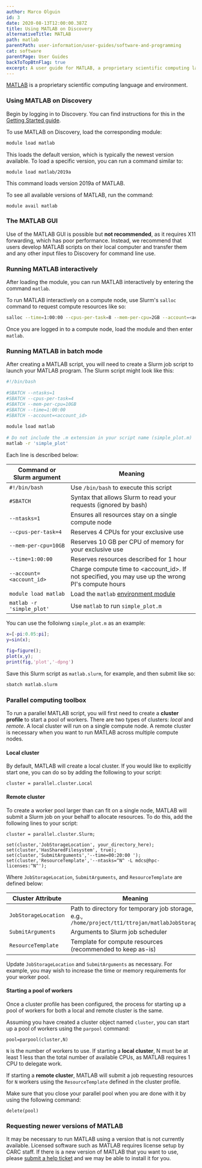 ```yaml
---
author: Marco Olguin
id: 3
date: 2020-08-13T12:00:00.387Z
title: Using MATLAB on Discovery
alternativeTitle: MATLAB
path: matlab
parentPath: user-information/user-guides/software-and-programming
cat: software
parentPage: User Guides
backToTopBtnFlag: true
excerpt: A user guide for MATLAB, a proprietary scientific computing language and environment.
---
```


[MATLAB](https://www.mathworks.com/products/matlab.html) is a proprietary scientific computing language and environment.

### Using MATLAB on Discovery

Begin by logging in to Discovery. You can find instructions for this in the [Getting Started guide](/user-information/user-guides/high-performance-computing/discovery/getting-started).

To use MATLAB on Discovery, load the corresponding module:

```sh
module load matlab
```

This loads the default version, which is typically the newest version available. To load a specific version, you can run a command similar to:

```
module load matlab/2019a
```

This command loads version 2019a of MATLAB.

To see all available versions of MATLAB, run the command:

```
module avail matlab
```

### The MATLAB GUI

Use of the MATLAB GUI is possible but **not recommended**, as it requires X11 forwarding, which has poor performance. Instead, we recommend that users develop MATLAB scripts on their local computer and transfer them and any other input files to Discovery for command line use.

### Running MATLAB interactively

After loading the module, you can run MATLAB interactively by entering the command `matlab`.

To run MATLAB interactively on a compute node, use Slurm's `salloc` command to request compute resources like so:

```sh
salloc --time=1:00:00 --cpus-per-task=8 --mem-per-cpu=2GB --account=<account_id>
```

Once you are logged in to a compute node, load the module and then enter `matlab`.

### Running MATLAB in batch mode

After creating a MATLAB script, you will need to create a Slurm job script to launch your MATLAB program. The Slurm script might look like this:

```sh
#!/bin/bash
  
#SBATCH --ntasks=1
#SBATCH --cpus-per-task=4
#SBATCH --mem-per-cpu=10GB
#SBATCH --time=1:00:00
#SBATCH --account=<account_id>
  
module load matlab
  
# Do not include the .m extension in your script name (simple_plot.m)
matlab -r 'simple_plot'
```

Each line is described below:

|Command or Slurm argument| Meaning|
|---|---|
|`#!/bin/bash`|Use `/bin/bash` to execute this script |
|`#SBATCH`| Syntax that allows Slurm to read your requests (ignored by bash)|
|`--ntasks=1` |  Ensures all resources stay on a single compute node|
|`--cpus-per-task=4` | Reserves 4 CPUs for your exclusive use|
|`--mem-per-cpu=10GB` |  Reserves 10 GB per CPU of memory for your exclusive use|
|`--time=1:00:00` | Reserves resources described for 1 hour|
|`--account=<account_id>` | Charge compute time to <account_id>. If not specified, you may use up the wrong PI's compute hours|
|`module load matlab` | Load the `matlab` [environment module](/user-information/user-guides/high-performance-computing/discovery/lmod)|
|`matlab -r 'simple_plot'` | Use `matlab` to run `simple_plot.m`|

You can use the folloiwng `simple_plot.m` as an example:

```matlab
x=[-pi:0.05:pi];
y=sin(x);
  
fig=figure();
plot(x,y);
print(fig,'plot','-dpng')
```

Save this Slurm script as `matlab.slurm`, for example, and then submit like so:

```sh
sbatch matlab.slurm
```

### Parallel computing toolbox

To run a parallel MATLAB script, you will first need to create a **cluster profile** to start a pool of workers. There are two types of clusters: *local* and *remote*. A local cluster will run on a single compute node. A remote cluster is necessary when you want to run MATLAB across multiple compute nodes.

#### Local cluster

By default, MATLAB will create a local cluster. If you would like to explicitly start one, you can do so by adding the following to your script:

```
cluster = parallel.cluster.Local
```

#### Remote cluster

To create a worker pool larger than can fit on a single node, MATLAB will submit a Slurm job on your behalf to allocate resources. To do this, add the following lines to your script:

```
cluster = parallel.cluster.Slurm;
  
set(cluster,'JobStorageLocation', your_directory_here);
set(cluster,'HasSharedFilesystem', true);
set(cluster,'SubmitArguments','--time=00:20:00 ');
set(cluster,'ResourceTemplate','--ntasks=^N^ -L mdcs@hpc-licenses:^N^');
```

Where `JobStorageLocation`, `SubmitArguments`, and `ResourceTemplate` are defined below:

|Cluster Attribute| Meaning|
|--|--|
|`JobStorageLocation`|Path to directory for temporary job storage, e.g., `/home/project/tt1/ttrojan/matlabJobStorage`|
|`SubmitArguments`| Arguments to Slurm job scheduler|
|`ResourceTemplate`|Template for compute resources (recommended to keep as-is)|


Update `JobStorageLocation` and `SubmitArguments` as necessary. For example, you may wish to increase the time or memory requirements for your worker pool.

#### Starting a pool of workers

Once a cluster profile has been configured, the process for starting up a pool of workers for both a local and remote cluster is the same.

Assuming you have created a cluster object named `cluster`, you can start up a pool of workers using the `parpool` command:

```
pool=parpool(cluster,N)
```

`N` is the number of workers to use. If starting a **local cluster**, N must be at least 1 less than the total number of available CPUs, as MATLAB requires 1 CPU to delegate work.

If starting a **remote cluster**, MATLAB will submit a job requesting resources for `N` workers using the `ResourceTemplate` defined in the cluster profile.

Make sure that you close your parallel pool when you are done with it by using the following command:

```
delete(pool)
```

### Requesting newer versions of MATLAB

It may be necessary to run MATLAB using a version that is not currently available. Licensed software such as MATLAB requires license setup by CARC staff. If there is a new version of MATLAB that you want to use, please [submit a help ticket](/user-information/ticket-submission) and we may be able to install it for you.